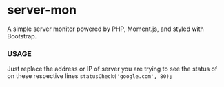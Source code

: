 server-mon
==========

A simple server monitor powered by PHP, Moment.js, and styled with Bootstrap.

### USAGE

Just replace the address or IP of server you are trying to see the status of on these respective lines `statusCheck('google.com', 80);`
